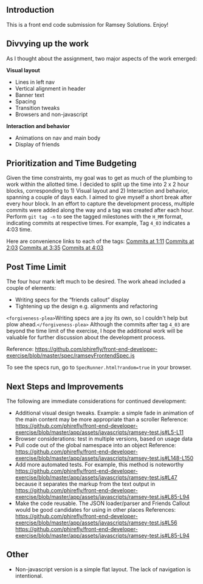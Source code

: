 ## Introduction
This is  a front end code submission for Ramsey Solutions. Enjoy!


## Divvying up the work
As I thought about the assignment, two major aspects of the work emerged:

**Visual layout**
- Lines in left nav
- Vertical alignment in header
- Banner text
- Spacing
- Transition tweaks
- Browsers and non-javascript

**Interaction and behavior**
- Animations on nav and main body
- Display of friends


## Prioritization and Time Budgeting
Given the time constraints, my goal was to get as much of the plumbing to work within the allotted time. I decided to split up the time into 2 x 2 hour blocks, corresponding to 1) Visual layout and 2) Interaction and behavior, spanning a couple of days each. I aimed to give myself a short break after every hour block. In an effort to capture the development process, multiple commits were added along the way and a tag was created after each hour. Perform `git tag -n` to see the tagged milestones with the `H_MM` format, indicating commits at respective times. For example, Tag `4_03` indicates a 4:03 time.

Here are convenience links to each of the tags:
[Commits at 1:11](https://github.com/phirefly/front-end-developer-exercise/releases/tag/1_11)
[Commits at 2:03](https://github.com/phirefly/front-end-developer-exercise/releases/tag/2_03)
[Commits at 3:35](https://github.com/phirefly/front-end-developer-exercise/releases/tag/3_35)
[Commits at 4:03](https://github.com/phirefly/front-end-developer-exercise/releases/tag/4_03)


## Post Time Limit
The four hour mark left much to be desired. The work ahead included a couple of elements:

* Writing specs for the “friends callout” display
* Tightening up the design e.g. alignments and refactoring

`<forgiveness-plea>`Writing specs are a joy its own, so I couldn't help but plow ahead.`</forgiveness-plea>` Although the commits after tag `4_03` are beyond the time limit of the exercise, I hope the additional work will be valuable for further discussion about the development process.

Reference:
https://github.com/phirefly/front-end-developer-exercise/blob/master/spec/ramseyFrontendSpec.js

To see the specs run, go to `SpecRunner.html?random=true` in your browser.


## Next Steps and Improvements
The following are immediate considerations for continued development:
* Additional visual design tweaks. Example: a simple fade in animation of the main content may be more appropriate than a scroller
Reference: https://github.com/phirefly/front-end-developer-exercise/blob/master/app/assets/javascripts/ramsey-test.js#L5-L11
* Browser considerations: test in multiple versions, based on usage data
* Pull code out of the global namespace into an object
Reference: https://github.com/phirefly/front-end-developer-exercise/blob/master/app/assets/javascripts/ramsey-test.js#L148-L150
* Add more automated tests. For example, this method is noteworthy https://github.com/phirefly/front-end-developer-exercise/blob/master/app/assets/javascripts/ramsey-test.js#L47 because it separates the markup from the text output in https://github.com/phirefly/front-end-developer-exercise/blob/master/app/assets/javascripts/ramsey-test.js#L85-L94
* Make the code reusable. The JSON loader/parser and Friends Callout would be good candidates for using in other places
References:
https://github.com/phirefly/front-end-developer-exercise/blob/master/app/assets/javascripts/ramsey-test.js#L56
https://github.com/phirefly/front-end-developer-exercise/blob/master/app/assets/javascripts/ramsey-test.js#L85-L94


## Other
* Non-javascript version is a simple flat layout. The lack of navigation is intentional.



